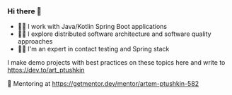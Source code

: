 ### Hi there 👋

* :technologist: I work with Java/Kotlin Spring Boot applications
* :astronaut: I explore distributed software architecture and software quality approaches
* :man_scientist: I'm an expert in contact testing and Spring stack

I make demo projects with best practices on these topics here and write to https://dev.to/art_ptushkin

📖 Mentoring at https://getmentor.dev/mentor/artem-ptushkin-582

<!--
**artemptushkin/artemptushkin** is a ✨ _special_ ✨ repository because its `README.md` (this file) appears on your GitHub profile.

Here are some ideas to get you started:

- 🔭 I’m currently working on ...
- 🌱 I’m currently learning ...
- 👯 I’m looking to collaborate on ...
- 🤔 I’m looking for help with ...
- 💬 Ask me about ...
- 📫 How to reach me: ...
- 😄 Pronouns: ...
- ⚡ Fun fact: ...
-->
